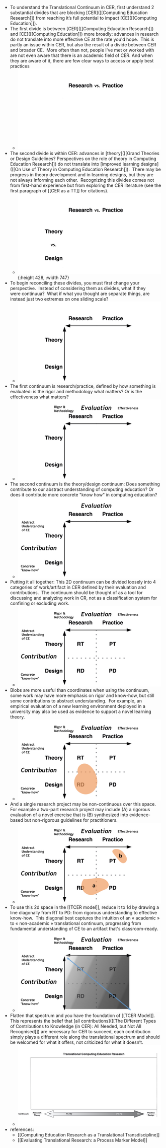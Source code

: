 - To understand the Translational Continuum in CER, first understand 2 substantial divides that are blocking [CER]([[Computing Education Research]]) from reaching it’s full potential to impact [CE]([[Computing Education]]).
- The first divide is between [CER]([[Computing Education Research]]) and [CE]([[Computing Education]]) more broadly: advances in research do not translate into more effective CE at the rate you'd hope.  This is partly an issue within CER, but also the result of a divide between CER and broader CE.  More often than not, people I've met or worked with are not even aware that there is an academic field of CER. And when they are aware of it, there are few clear ways to access or apply best practices
	- ![sigcse_presentation_tcer - beat.008.jpg](../assets/sigcse_presentation_tcer_-_beat.008_1677321234734_0.jpg)
- The second divide is within CER: advances in [theory]([[Grand Theories or Design Guidelines? Perspectives on the role of theory in Computing Education Research]]) do not translate into [improved learning designs]([[On Use of Theory in Computing Education Research]]).  There may be progress in theory development and in learning designs, but they are not always informing each other.  Recognizing this divides comes not from first-hand experience but from exploring the CER literature (see the first paragraph of [[CER as a TT]] for citations).
	- ![sigcse_presentation_tcer - beat.009.jpg](../assets/sigcse_presentation_tcer_-_beat.009_1677321380577_0.jpg){:height 428, :width 747}
- To begin reconciling these divides, you must first change your perspective.  Instead of considering them as divides, what if they were continuua?  What if what you thought are separate things, are instead just two extremes on one sliding scale?
	- ![sigcse_presentation_tcer - beat.010.jpg](../assets/sigcse_presentation_tcer_-_beat.010_1677321452627_0.jpg)
- The first continuum is research/practice, defined by how something is evaluated: is the rigor and methodology what matters? Or is the effectiveness what matters?
	- ![sigcse_presentation_tcer - beat.011.jpg](../assets/sigcse_presentation_tcer_-_beat.011_1677321505429_0.jpg)
- The second continuum is the theory/design continuum: Does something contribute to our abstract understanding of computing education? Or does it contribute more concrete "know how" in computing education?
	- ![sigcse_presentation_tcer - beat.012.jpg](../assets/sigcse_presentation_tcer_-_beat.012_1677321531749_0.jpg)
- Putting it all together: This 2D continuum can be divided loosely into 4 categories of work/artifact in CER defined by their evaluation and contributions.  The continuum should be thought of as a tool for discussing and analyzing work in CR, not as a classification system for confining or excluding work.
	- ![sigcse_presentation_tcer - beat.013.jpg](../assets/sigcse_presentation_tcer_-_beat.013_1677321579125_0.jpg)
- Blobs are more useful than coordinates when using the continuum, some work may have more emphasis on rigor and know-how, but still some contributions to abstract understanding.  For example, an empirical evaluation of a new learning environment deployed in a university may also be used as evidence to support a novel learning theory.
	- ![sigcse_presentation_tcer - beat.014.jpg](../assets/sigcse_presentation_tcer_-_beat.014_1677321604030_0.jpg)
- And a single research project may be non-continuous over this space.  For example a two-part research project may include (A) a rigorous evaluation of a novel exercise that is (B) synthesized into evidence-based but non-rigorous guidelines for practitioners.
	- ![sigcse_presentation_tcer - beat.015.jpg](../assets/sigcse_presentation_tcer_-_beat.015_1677321638035_0.jpg)
- To use this 2d space in the [[TCER model]], reduce it to 1d by drawing a line diagonally from RT to PD: from rigorous understanding to effective know-how.  This diagonal best captures the intuition of an « academic » to « non-academic » translational continuum, progressing from fundamental understanding of CE to an artifact that's classroom-ready.
	- ![sigcse_presentation_tcer - beat.016.jpg](../assets/sigcse_presentation_tcer_-_beat.016_1677321707974_0.jpg)
- Flatten that spectrum and you have the foundation of [[TCER Model]].  This represents the belief that [all contributions]([[The Different Types of Contributions to Knowledge (in CER): All Needed, but Not All Recognised]]) are necessary for CER to succeed, each contribution simply plays a different role along the translational spectrum and should be welcomed for what it offers, not criticized for what it doesn’t.
	- ![sigcse_presentation_tcer - beat.017.jpg](../assets/sigcse_presentation_tcer_-_beat.017_1677321803712_0.jpg)
- references:
	- [[Computing Education Research as a Translational Transdiscipline]]
	- [[Evaluating Translational Research: a Process Marker Model]]